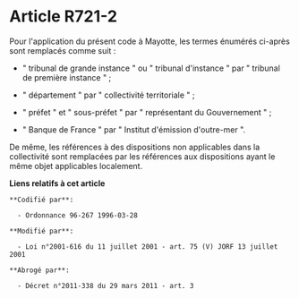 # Article R721-2

Pour l'application du présent code à Mayotte, les termes énumérés ci-après sont remplacés comme suit :

- " tribunal de grande instance " ou " tribunal d'instance " par " tribunal de première instance " ;

- " département " par " collectivité territoriale " ;

- " préfet " et " sous-préfet " par " représentant du Gouvernement " ;

- " Banque de France " par " Institut d'émission d'outre-mer ".

De même, les références à des dispositions non applicables dans la collectivité sont remplacées par les références aux
dispositions ayant le même objet applicables localement.

**Liens relatifs à cet article**

	**Codifié par**:

	  - Ordonnance 96-267 1996-03-28

	**Modifié par**:

	  - Loi n°2001-616 du 11 juillet 2001 - art. 75 (V) JORF 13 juillet 2001

	**Abrogé par**:

	  - Décret n°2011-338 du 29 mars 2011 - art. 3
